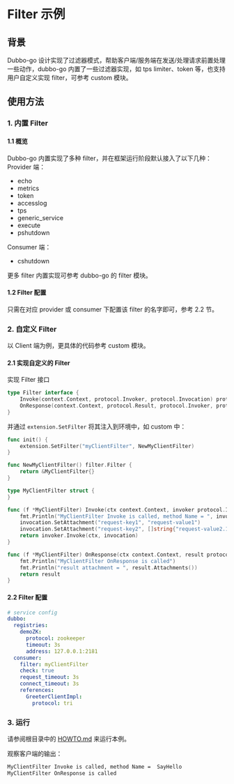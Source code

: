 # Filter 示例

## 背景

Dubbo-go 设计实现了过滤器模式，帮助客户端/服务端在发送/处理请求前置处理一些动作，dubbo-go 内置了一些过滤器实现，如 tps limiter、token 等，也支持用户自定义实现 filter，可参考 custom 模块。

## 使用方法

### 1. 内置 Filter

#### 1.1 概览
Dubbo-go 内置实现了多种 filter，并在框架运行阶段默认接入了以下几种：
Provider 端：
- echo
- metrics
- token
- accesslog
- tps
- generic_service
- execute
- pshutdown  

Consumer 端：
- cshutdown  

更多 filter 内置实现可参考 dubbo-go 的 filter 模块。

#### 1.2 Filter 配置
只需在对应 provider 或 consumer 下配置该 filter 的名字即可，参考 2.2 节。

### 2. 自定义 Filter
以 Client 端为例，更具体的代码参考 custom 模块。

#### 2.1 实现自定义的 Filter

实现 Filter 接口
```go
type Filter interface {
	Invoke(context.Context, protocol.Invoker, protocol.Invocation) protocol.Result
	OnResponse(context.Context, protocol.Result, protocol.Invoker, protocol.Invocation) protocol.Result
}
```
并通过 `extension.SetFilter` 将其注入到环境中，如 custom 中：
```go
func init() {
	extension.SetFilter("myClientFilter", NewMyClientFilter)
}

func NewMyClientFilter() filter.Filter {
	return &MyClientFilter{}
}

type MyClientFilter struct {
}

func (f *MyClientFilter) Invoke(ctx context.Context, invoker protocol.Invoker, invocation protocol.Invocation) protocol.Result {
	fmt.Println("MyClientFilter Invoke is called, method Name = ", invocation.MethodName())
	invocation.SetAttachment("request-key1", "request-value1")
	invocation.SetAttachment("request-key2", []string{"request-value2.1", "request-value2.2"})
	return invoker.Invoke(ctx, invocation)
}

func (f *MyClientFilter) OnResponse(ctx context.Context, result protocol.Result, invoker protocol.Invoker, protocol protocol.Invocation) protocol.Result {
	fmt.Println("MyClientFilter OnResponse is called")
	fmt.Println("result attachment = ", result.Attachments())
	return result
}
```

#### 2.2 Filter 配置

```yaml
# service config
dubbo:
  registries:
    demoZK:
      protocol: zookeeper
      timeout: 3s
      address: 127.0.0.1:2181
  consumer:
    filter: myClientFilter
    check: true
    request_timeout: 3s
    connect_timeout: 3s
    references:
      GreeterClientImpl:
        protocol: tri
```

### 3. 运行

请参阅根目录中的 [HOWTO.md](../../HOWTO_zh.md) 来运行本例。

观察客户端的输出：

```bash
MyClientFilter Invoke is called, method Name =  SayHello
MyClientFilter OnResponse is called
```